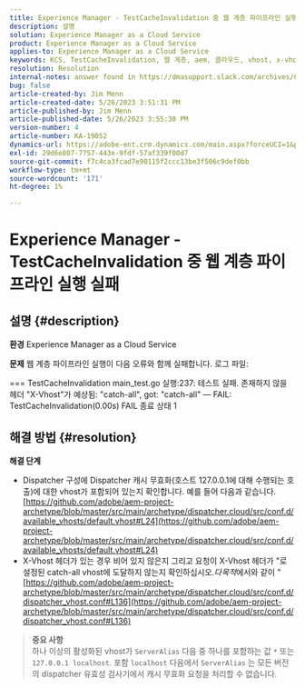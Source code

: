 ```yaml
---
title: Experience Manager - TestCacheInvalidation 중 웹 계층 파이프라인 실행 실패
description: 설명
solution: Experience Manager as a Cloud Service
product: Experience Manager as a Cloud Service
applies-to: Experience Manager as a Cloud Service
keywords: KCS, TestCacheInvalidation, 웹 계층, aem, 클라우드, vhost, x-vhost, 문제 해결, Experience Manager, 파이프라인 실행 실패, 실패
resolution: Resolution
internal-notes: answer found in https://dmasupport.slack.com/archives/C013SBSHPKK/p1645102872540889?thread_ts=1645102277.855389&cid=C013SBSHPKK
bug: false
article-created-by: Jim Menn
article-created-date: 5/26/2023 3:51:31 PM
article-published-by: Jim Menn
article-published-date: 5/26/2023 3:55:30 PM
version-number: 4
article-number: KA-19052
dynamics-url: https://adobe-ent.crm.dynamics.com/main.aspx?forceUCI=1&pagetype=entityrecord&etn=knowledgearticle&id=7a6df82b-ddfb-ed11-8849-6045bd006e5a
exl-id: 29d6e807-7757-443e-9fdf-57af339f00d7
source-git-commit: f7c4ca3fcad7e90115f2ccc13be3f506c9def0bb
workflow-type: tm+mt
source-wordcount: '171'
ht-degree: 1%

---
```


# Experience Manager - TestCacheInvalidation 중 웹 계층 파이프라인 실행 실패

## 설명 {#description}


<b>환경</b>
Experience Manager as a Cloud Service

<b>문제</b>
웹 계층 파이프라인 실행이 다음 오류와 함께 실패합니다. 로그 파일:

=== TestCacheInvalidation main_test.go 실행:237: 테스트 실패. 존재하지 않을 헤더 &quot;X-Vhost&quot;가 예상됨: &quot;catch-all&quot;, got: &quot;catch-all&quot; — FAIL: TestCacheInvalidation(0.00s) FAIL 종료 상태 1


## 해결 방법 {#resolution}

<b>해결 단계</b>

- Dispatcher 구성에 Dispatcher 캐시 무효화(호스트 127.0.0.1에 대해 수행되는 호출)에 대한 vhost가 포함되어 있는지 확인합니다. 예를 들어 다음과 같습니다. [https://github.com/adobe/aem-project-archetype/blob/master/src/main/archetype/dispatcher.cloud/src/conf.d/available_vhosts/default.vhost#L24](https://github.com/adobe/aem-project-archetype/blob/master/src/main/archetype/dispatcher.cloud/src/conf.d/available_vhosts/default.vhost#L24)
- X-Vhost 헤더가 있는 경우 비어 있지 않은지 그리고 요청이 X-Vhost 헤더가 &quot;로 설정된 catch-all vhost에 도달하지 않는지 확인하십시오.*다목적*&#x200B;에서와 같이 &quot; [https://github.com/adobe/aem-project-archetype/blob/master/src/main/archetype/dispatcher.cloud/src/conf.d/dispatcher_vhost.conf#L136](https://github.com/adobe/aem-project-archetype/blob/master/src/main/archetype/dispatcher.cloud/src/conf.d/dispatcher_vhost.conf#L136)

> **중요 사항**\
> 하나 이상의 활성화된 vhost가 `ServerAlias` 다음 중 하나를 포함하는 값 `*` 또는 `127.0.0.1 localhost`. 포함 `localhost` 다음에서 `ServerAlias` 는 모든 버전의 dispatcher 유효성 검사기에서 캐시 무효화 요청을 처리할 수 없습니다.

